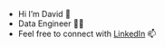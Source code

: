 - Hi I’m David 👋
- Data Engineer :man_technologist:
- Feel free to connect with [LinkedIn](https://www.linkedin.com/in/davidmherbert/) 📫

<!--![Top Langs](https://github-readme-stats.vercel.app/api/top-langs/?username=David-dmh&theme=gotham)
-->

<!---
David-dmh/David-dmh is a ✨ special ✨ repository because its `README.md` (this file) appears on your GitHub profile
You can click the Preview link to take a look at your changes.
--->
